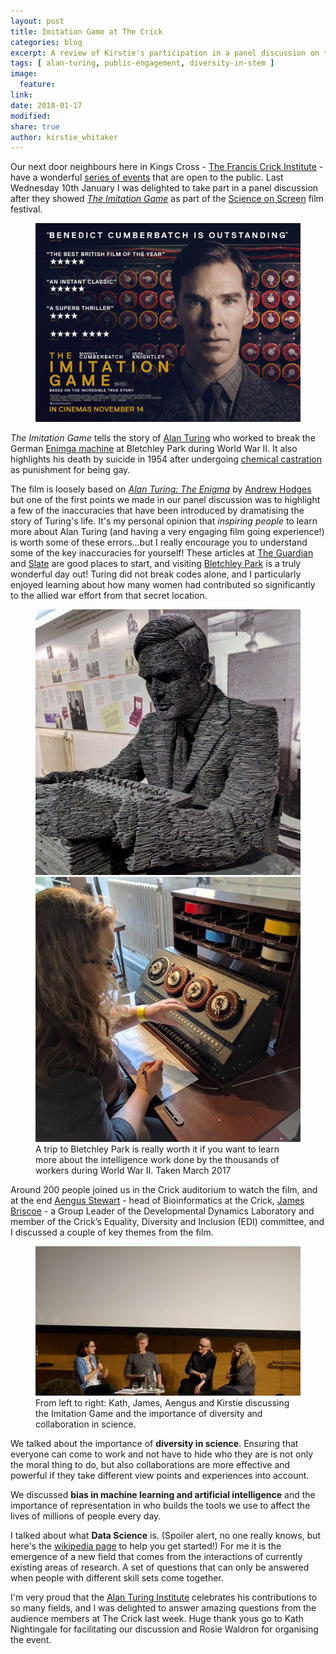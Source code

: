 ```yaml
---
layout: post
title: Imitation Game at The Crick
categories: blog
excerpt: A review of Kirstie's participation in a panel discussion on the importance of diversity in science inspired by Alan Turing's life story
tags: [ alan-turing, public-engagement, diversity-in-stem ]
image:
  feature:
link:
date: 2018-01-17
modified:
share: true
author: kirstie_whitaker
---
```


Our next door neighbours here in Kings Cross - [The Francis Crick Institute](https://www.crick.ac.uk/) - have a wonderful [series of events](https://www.crick.ac.uk/whats-on/upcoming-events/) that are open to the public. Last Wednesday 10th January I was delighted to take part in a panel discussion after they showed [*The Imitation Game*](http://www.imdb.com/title/tt2084970/) as part of the [Science on Screen](https://www.crick.ac.uk/whats-on/upcoming-events/2018/01/10/science-on-screen-the-imitation-game/) film festival.

<figure>
  <img src="/images/turing-outreach/imitation-game-poster.jpg"
       alt="Imitation Game movie poster">
</figure>

*The Imitation Game* tells the story of [Alan Turing](https://en.wikipedia.org/wiki/Alan_Turing) who worked to break the German [Enimga machine](https://en.wikipedia.org/wiki/Enigma_machine) at Bletchley Park during World War II. It also highlights his death by suicide in 1954 after undergoing [chemical castration](https://en.wikipedia.org/wiki/Chemical_castration) as punishment for being gay.

The film is loosely based on [*Alan Turing: The Enigma*](https://en.wikipedia.org/wiki/Alan_Turing:_The_Enigma) by [Andrew Hodges](https://en.wikipedia.org/wiki/Andrew_Hodges) but one of the first points we made in our panel discussion was to highlight a few of the inaccuracies that have been introduced by dramatising the story of Turing's life. It's my personal opinion that *inspiring people* to learn more about Alan Turing (and having a very engaging film going experience!) is worth some of these errors...but I really encourage you to understand some of the key inaccuracies for yourself! These articles at [The Guardian](https://www.theguardian.com/film/2014/nov/20/the-imitation-game-invents-new-slander-to-insult-alan-turing-reel-history) and [Slate](http://www.slate.com/blogs/browbeat/2014/12/03/the_imitation_game_fact_vs_fiction_how_true_the_new_movie_is_to_alan_turing.html) are good places to start, and visiting [Bletchley Park](https://bletchleypark.org.uk) is a truly wonderful day out! Turing did not break codes alone, and I particularly enjoyed learning about how many women had contributed so significantly to the allied war effort from that secret location.

<figure class="half">
    <img src="/images/turing-outreach/turing-at-bletchley.jpg"
         alt="Statue of Alan Turing made of slate">
    <img src="/images/turing-outreach/kirstie-at-bletchley.jpg"
         alt="Kirstie decoding messages at an old machine">
    <figcaption>A trip to Bletchley Park is really worth it if you want to learn more about the intelligence work done by the thousands of workers during World War II. Taken March 2017</figcaption>
</figure>

Around 200 people joined us in the Crick auditorium to watch the film, and at the end [Aengus Stewart](https://www.crick.ac.uk/research/science-technology-platforms/bioinformatics-and-biostatistics/) - head of Bioinformatics at the Crick, [James Briscoe](https://crick.ac.uk/james-briscoe) - a Group Leader of the Developmental Dynamics Laboratory and
member of the Crick’s Equality, Diversity and Inclusion (EDI) committee, and I discussed a couple of key themes from the film.

<figure>
  <img src="/images/turing-outreach/imitation-game-crick.jpg"
       alt="Four people sitting on a stage infront of a big screen.">
  <figcaption>From left to right: Kath, James, Aengus and Kirstie discussing the Imitation Game and the importance of diversity and collaboration in science.</figcaption>
</figure>

We talked about the importance of **diversity in science**. Ensuring that everyone can come to work and not have to hide who they are is not only the moral thing to do, but also collaborations are more effective and powerful if they take different view points and experiences into account.

We discussed **bias in machine learning and artificial intelligence** and the importance of representation in who builds the tools we use to affect the lives of millions of people every day.

I talked about what **Data Science** is. (Spoiler alert, no one really knows, but here's the [wikipedia page](https://en.wikipedia.org/wiki/Data_science) to help you get started!) For me it is the emergence of a new field that comes from the interactions of currently existing areas of research. A set of questions that can only be answered when people with different skill sets come together.

I'm very proud that the [Alan Turing Institute](https://www.turing.ac.uk/) celebrates his contributions to so many fields, and I was delighted to answer amazing questions from the audience members at The Crick last week. Huge thank yous go to Kath Nightingale for facilitating our discussion and Rosie Waldron for organising the event.
